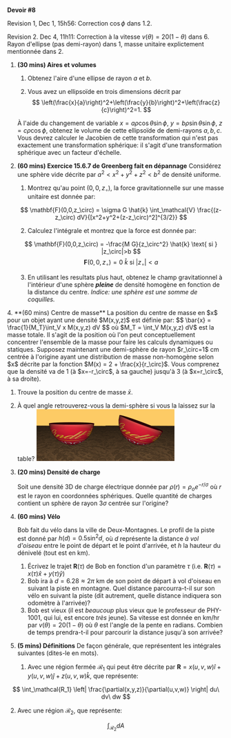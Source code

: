 **Devoir #8**

Revision 1, Dec 1, 15h56: Correction $\cos \phi$ dans 1.2.

Revision 2. Dec 4, 11h11: Correction à la vitesse $v(\theta) = 20(1 - \theta)$ dans 6. Rayon d'ellipse (pas demi-rayon) dans 1, masse unitaire explictement mentionnée dans 2.



1. **(30 mins) Aires et volumes**
  
   1. Obtenez l'aire d'une ellipse de rayon $a$ et $b$.
   
   2. Vous avez un ellipsoïde en trois dimensions décrit par 
     $$
     \left(\frac{x}{a}\right)^2+\left(\frac{y}{b}\right)^2+\left(\frac{z}{c}\right)^2=1.
     $$
   
     À l'aide du changement de variable $x=a\rho \cos\theta \sin \phi$, $y=b\rho \sin\theta \sin \phi$, $z=c\rho \cos\phi$, obtenez le volume de cette ellipsoïde de demi-rayons $a,b,c$. Vous devrez calculer le Jacobien de cette transformation qui n'est pas exactement une transformation sphérique: il s'agit d'une transformation sphérique avec un facteur d'échelle.
   
2. **(60 mins) Exercice 15.6.7 de Greenberg fait en dépannage**
   Considérez une sphère vide décrite par $a^2 < x^2 + y^2 + z^2 < b^2$ de densité uniforme.  
   
   1. Montrez qu'au point $(0,0,z_\circ)$, la force gravitationnelle sur une masse unitaire est donnée par:
   
   $$
   \mathbf{F}(0,0,z_\circ) = \sigma G \hat{k} \int_\mathcal{V} \frac{(z-z_\circ) dV}{[x^2+y^2+(z-z_\circ)^2]^{3/2}}
   $$
   
   2. Calculez l'intégrale et montrez que la force est donnée par:

   $$
   \mathbf{F}(0,0,z_\circ) = -\frac{M G}{z_\circ^2} \hat{k} \text{ si } |z_\circ|>b
   $$
   $$
   \mathbf{F}(0,0,z_\circ) = 0\ \hat{k} \text{ si } |z_\circ|<a
   $$
   
   3. En utilisant les resultats plus haut, obtenez le champ gravitationnel à l'intérieur d'une sphère ***pleine*** de densité homogène en fonction de la distance du centre. *Indice: une sphère est une somme de coquilles.*
   
<div style="page-break-after: always; break-after: page;"></div>
4. **(60 mins) Centre de masse**
   La position du centre de masse en $x$ pour un objet ayant une densité $M(x,y,z)$ est définie par:
   $$
   \bar{x} = \frac{1}{M_T}\int_V x M(x,y,z) dV
   $$
   où $M_T = \int_V M(x,y,z) dV$ est la masse totale. Il s'agit de la position où l'on peut conceptuellement concentrer l'ensemble de la masse pour faire les calculs dynamiques ou statiques. Supposez maintenant une demi-sphère de rayon $r_\circ=1$ cm centrée à l'origine ayant une distribution de masse non-homogène selon $x$ décrite par la fonction $M(x) = 2 + \frac{x}{r_\circ}$. Vous comprenez que la densité va de 1 (à $x=-r_\circ$, à sa gauche) jusqu'à 3 (à $x=r_\circ$, à sa droite).

   1. Trouve la position du centre de masse  $\bar{x}$.
     
   2. À quel angle retrouverez-vous la demi-sphère si vous la laissez sur la table?
           <img src="PHY-1001-2019-DEV8.assets/image-20191129092659722.png" alt="image-20191129092659722" style="zoom: 25%;" /><img src="PHY-1001-2019-DEV8.assets/image-20191129082450456.png" alt="image-20191129082450456" style="zoom: 25%;" /> 

6. **(20 mins) Densité de charge**

   Soit une densité 3D de charge électrique donnée par $\rho(r) = \rho_o e^{-r/\sigma}$ où $r$ est le rayon en coordonnées sphériques. Quelle quantité de charges contient un sphère de rayon $3\sigma$ centrée sur l'origine?

7. **(60 mins) Vélo**

   Bob fait du vélo dans la ville de Deux-Montagnes. Le profil de la piste est donné par $h(d) = 0.5 \sin^2 d$, où $d$ représente la distance *à vol d'oiseau* entre le point de départ et le point d'arrivée, et $h$ la hauteur du dénivelé (tout est en km).

   1. Écrivez le trajet $\mathbf{R}(\tau)$ de Bob en fonction d'un paramètre $\tau$ (i.e. $\mathbf{R}(\tau) = x(\tau) \hat{x} +  y(\tau) \hat{y}$)
   2. Bob ira à $d=6.28 \approx 2\pi$ km de son point de départ à vol d'oiseau en suivant la piste en montagne.  Quel distance parcourra-t-il sur son vélo en suivant la piste (dit autrement, quelle distance indiquera son odomètre à l'arrivée)?
   3. Bob est vieux (il est *beaucoup* plus vieux que le professeur de PHY-1001, qui lui, est encore *très* jeune). Sa vitesse est donnée en km/hr par $v(\theta) = 20(1 - \theta)$ où $\theta$ est l'angle de la pente en radians.  Combien de temps prendra-t-il pour parcourir la distance jusqu'à son arrivée?

8. **(5 mins) Définitions**
De façon générale, que représentent les intégrales suivantes (dites-le en mots).
  
   1. Avec une région fermée $\mathcal{R_1}$ qui peut être décrite par $\mathbf{R} = x(u,v,w)\hat{i}+y(u,v,w)\hat{j}+z(u,v,w)\hat{k}$, que représente:
  
  $$
\int_\mathcal{R_1} \left| \frac{\partial(x,y,z)}{\partial(u,v,w)} \right| du\ dv\ dw
  $$
  
   2. Avec une région $\mathcal{R}_2$, que représente:
  
  $$
  \int_\mathcal{R_2} dA
  $$
